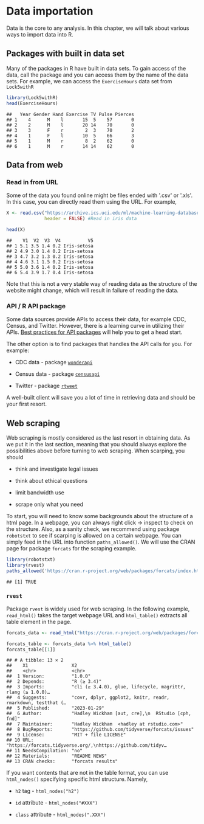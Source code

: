 # Data importation

Data is the core to any analysis. In this chapter, we will talk about various ways to import data into R.

## Packages with built in data set

Many of the packages in R have built in data sets. To gain access of the data, call the package and you can access them by the name of the data sets. For example, we can access the `ExerciseHours` data set from `Lock5withR`


```r
library(Lock5withR)
head(ExerciseHours)
```

```
##   Year Gender Hand Exercise TV Pulse Pierces
## 1    4      M    l       15  5    57       0
## 2    2      M    l       20 14    70       0
## 3    3      F    r        2  3    70       2
## 4    1      F    l       10  5    66       3
## 5    1      M    r        8  2    62       0
## 6    1      M    r       14 14    62       0
```

## Data from web

### Read in from URL

Some of the data you found online might be files ended with '.csv' or '.xls'. In this case, you can directly read them using the URL. For example, 


```r
X <- read.csv("https://archive.ics.uci.edu/ml/machine-learning-databases/iris/iris.data",
              header = FALSE) #Read in iris data

head(X)
```

```
##    V1  V2  V3  V4          V5
## 1 5.1 3.5 1.4 0.2 Iris-setosa
## 2 4.9 3.0 1.4 0.2 Iris-setosa
## 3 4.7 3.2 1.3 0.2 Iris-setosa
## 4 4.6 3.1 1.5 0.2 Iris-setosa
## 5 5.0 3.6 1.4 0.2 Iris-setosa
## 6 5.4 3.9 1.7 0.4 Iris-setosa
```

Note that this is not a very stable way of reading data as the structure of the website might change, which will result in failure of reading the data.

### API / R API package

Some data sources provide APIs to access their data, for example CDC, Census, and Twitter. However, there is a learning curve in utilizing their APIs. [Best practices for API packages](https://cran.r-project.org/web/packages/httr/vignettes/api-packages.html) will help you to get a head start.

The other option is to find packages that handles the API calls for you. For example:

* CDC data - package [`wonderapi`](https://github.com/socdataR/wonderapi)

* Census data - package [`censusapi`](https://cran.r-project.org/web/packages/censusapi/vignettes/getting-started.html)

* Twitter - package [`rtweet`](https://www.rdocumentation.org/packages/rtweet/versions/0.7.0)

A well-built client will save you a lot of time in retrieving data and should be your first resort.

## Web scraping

Web scraping is mostly considered as the last resort in obtaining data. As we put it in the last section, meaning that you should always explore the possibilities above before turning to web scraping. When scarping, you should 

* think and investigate legal issues

* think about ethical questions

* limit bandwidth use

* scrape only what you need

To start, you will need to know some backgrounds about the structure of a html page. In a webpage, you can always right click -> inspect to check on the structure. Also, as a sanity check, we recommend using package `robotstxt` to see if scarping is allowed on a certain webpage. You can simply feed in the URL into function `paths_allowed()`. We will use the CRAN page for package `forcats` for the scraping example.


```r
library(robotstxt)
library(rvest)
paths_allowed('https://cran.r-project.org/web/packages/forcats/index.html')
```

```
## [1] TRUE
```

### `rvest`

Package `rvest` is widely used for web scraping. In the following example, `read_html()` takes the target webpage URL and `html_table()` extracts all table element in the page.


```r
forcats_data <- read_html("https://cran.r-project.org/web/packages/forcats/index.html") 

forcats_table <- forcats_data %>% html_table()
forcats_table[[1]]
```

```
## # A tibble: 13 × 2
##    X1                X2                                                         
##    <chr>             <chr>                                                      
##  1 Version:          "1.0.0"                                                    
##  2 Depends:          "R (≥ 3.4)"                                                
##  3 Imports:          "cli (≥ 3.4.0), glue, lifecycle, magrittr, rlang (≥ 1.0.0)…
##  4 Suggests:         "covr, dplyr, ggplot2, knitr, readr, rmarkdown, testthat (…
##  5 Published:        "2023-01-29"                                               
##  6 Author:           "Hadley Wickham [aut, cre],\n  RStudio [cph, fnd]"         
##  7 Maintainer:       "Hadley Wickham  <hadley at rstudio.com>"                  
##  8 BugReports:       "https://github.com/tidyverse/forcats/issues"              
##  9 License:          "MIT + file LICENSE"                                       
## 10 URL:              "https://forcats.tidyverse.org/,\nhttps://github.com/tidyv…
## 11 NeedsCompilation: "no"                                                       
## 12 Materials:        "README NEWS"                                              
## 13 CRAN checks:      "forcats results"
```
If you want contents that are not in the table format, you can use `html_nodes()` specifying specific html structure. Namely,

* `h2` tag - `html_nodes("h2")`

* `id` attribute - `html_nodes("#XXX")`

* `class` attribute - `html_nodes(".XXX")`







